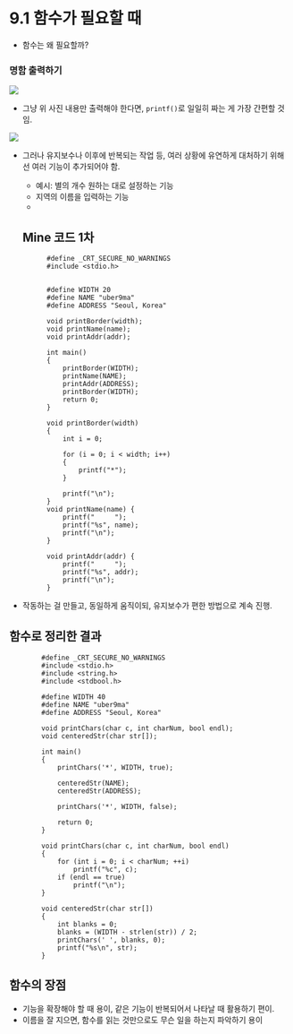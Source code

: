 # 9.1 함수가 필요할 때

- 함수는 왜 필요할까?

### 명함 출력하기

<img src="https://github.com/uber9ma/following_C/blob/master/images/chapter9/func1.png?raw=true">

- 그냥 위 사진 내용만 출력해야 한다면, `printf()`로 일일히 짜는 게 가장 간편할 것임.

<img src="https://github.com/uber9ma/following_C/blob/master/images/chapter9/func2.png?raw=true">

- 그러나 유지보수나 이후에 반복되는 작업 등, 여러 상황에 유연하게 대처하기 위해선 여러 기능이 추가되어야 함.

  - 예시: 별의 개수 원하는 대로 설정하는 기능
  - 지역의 이름을 입력하는 기능
  -

  ## Mine 코드 1차


            #define _CRT_SECURE_NO_WARNINGS
            #include <stdio.h>


            #define WIDTH 20
            #define NAME "uber9ma"
            #define ADDRESS "Seoul, Korea"

            void printBorder(width);
            void printName(name);
            void printAddr(addr);

            int main()
            {
                printBorder(WIDTH);
                printName(NAME);
                printAddr(ADDRESS);
                printBorder(WIDTH);
                return 0;
            }

            void printBorder(width)
            {
                int i = 0;

                for (i = 0; i < width; i++)
                {
                    printf("*");
                }

                printf("\n");
            }
            void printName(name) {
                printf("     ");
                printf("%s", name);
                printf("\n");
            }

            void printAddr(addr) {
                printf("     ");
                printf("%s", addr);
                printf("\n");
            }

- 작동하는 걸 만들고, 동일하게 움직이되, 유지보수가 편한 방법으로 계속 진행.

## 함수로 정리한 결과

            #define _CRT_SECURE_NO_WARNINGS
            #include <stdio.h>
            #include <string.h>
            #include <stdbool.h>

            #define WIDTH 40
            #define NAME "uber9ma"
            #define ADDRESS "Seoul, Korea"

            void printChars(char c, int charNum, bool endl);
            void centeredStr(char str[]);

            int main()
            {
                printChars('*', WIDTH, true);

                centeredStr(NAME);
                centeredStr(ADDRESS);

                printChars('*', WIDTH, false);

                return 0;
            }

            void printChars(char c, int charNum, bool endl)
            {
                for (int i = 0; i < charNum; ++i)
                    printf("%c", c);
                if (endl == true)
                    printf("\n");
            }

            void centeredStr(char str[])
            {
                int blanks = 0;
                blanks = (WIDTH - strlen(str)) / 2;
                printChars(' ', blanks, 0);
                printf("%s\n", str);
            }

## 함수의 장점

- 기능을 확장해야 할 때 용이, 같은 기능이 반복되어서 나타날 때 활용하기 편이.
- 이름을 잘 지으면, 함수를 읽는 것만으로도 무슨 일을 하는지 파악하기 용이
